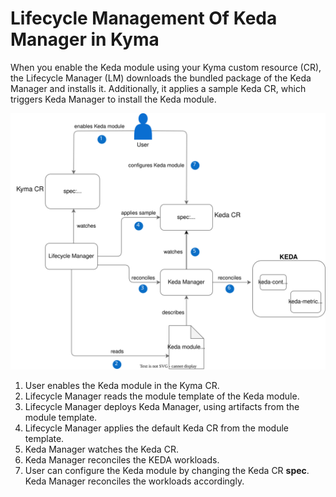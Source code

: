 # Lifecycle Management Of Keda Manager in Kyma

When you enable the Keda module using your Kyma custom resource (CR), the Lifecycle Manager (LM) downloads the bundled package of the Keda Manager and installs it. Additionally, it applies a sample Keda CR, which triggers Keda Manager to install the Keda module.

![Enable Keda module with LM](../assets/keda-lm-overview.drawio.svg)

1. User enables the Keda module in the Kyma CR.
2. Lifecycle Manager reads the module template of the Keda module.
3. Lifecycle Manager deploys Keda Manager, using artifacts from the module template.
4. Lifecycle Manager applies the default Keda CR from the module template.
5. Keda Manager watches the Keda CR.
6. Keda Manager reconciles the KEDA workloads.
7. User can configure the Keda module by changing the Keda CR **spec**. Keda Manager reconciles the workloads accordingly.